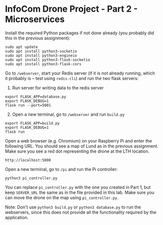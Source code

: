 # InfoCom Drone Project - Part 2 - Microservices
Install the required Python packages if not done already (you probably did this in the previous assignment):
```
sudo apt update
sudo apt install python3-socketio
sudo apt install python3-engineio
sudo apt install python3-flask-socketio
sudo apt install python3-flask-cors

```
Go to `/webserver`, start your Redis server (if it is not already running, which it probably is – test using `redis-cli`) and run the two flask servers:

1. Run server for writing data to the redis server
```
export FLASK_APP=database.py
export FLASK_DEBUG=1
flask run --port=5001
```
2. Open a new terminal, go to `/webserver` and run `build.py`
```
export FLASK_APP=build.py
export FLASK_DEBUG=1
flask run
```
Open a web browser (e.g. Chromium) on your Raspberry Pi and enter the following URL. You should see a map of Lund as in the previous assignment. Make sure you see a red dot representing the drone at the LTH location.
```
http://localhost:5000
```

Open a new terminal, go to `/pi` and run the Pi controller:
```
python3 pi_controller.py
```
You can replace `pi_controller.py` with the one you created in Part 1, but keep `SERVER_URL` the same as in the file provided in this lab. Make sure you can move the drone on the map using `pi_controller.py`.

Note: Don't use `python3 build.py` or `python3 database.py` to run the webservers, since this does not provide all the functionality required by the application.

